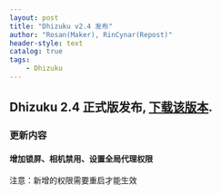 ```yaml
---
layout: post
title: "Dhizuku v2.4 发布"
author: "Rosan(Maker), RinCynar(Repost)"
header-style: text
catalog: true
tags:
    - Dhizuku
---
```


## Dhizuku 2.4 正式版发布, [下载该版本](/file/Dhizuku-v2.4.apk).

### 更新内容

#### 增加锁屏、相机禁用、设置全局代理权限<br>

注意：新增的权限需要重启才能生效